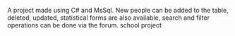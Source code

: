 A project made using C# and MsSql. New people can be added to the table, deleted, updated, statistical forms are also available, search and filter operations can be done via the forum.
school project

